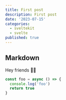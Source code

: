 ```yaml
---
title: First post
description: First post
date: '2023-07-15'
categories:
  - sveltekit
  - svelte
published: true
---
```


## Markdown

Hey friends 👋🏻

```ts
const foo = async () => {
  console.log('foo')
  return true
}
```
